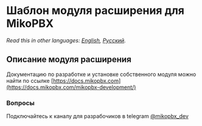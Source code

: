 # Шаблон модуля расширения для MikoPBX

_Read this in other languages:_ [_English_](./)_,_ [_Русский_](readme.ru.md)_._

## Описание модуля расширения

Документацию по разработке и установке собственного модуля можно найти по ссылке [https://docs.mikopbx.com](https://docs.mikopbx.com/mikopbx-development/)

### Вопросы

Подключайтесь к каналу для разрабочиков в telegram [@mikopbx\_dev](https://t.me/joinchat/AAPn5xSqZIpQnNnCAa3bBw)

